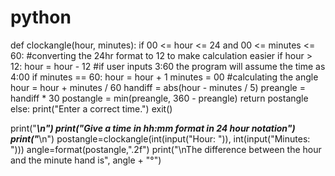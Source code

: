 # python
def clockangle(hour, minutes):
  if 00 <= hour <= 24 and 00 <= minutes <= 60:
    #converting the 24hr format to 12 to make calculation easier
    if hour > 12:
      hour = hour - 12
    #if user inputs 3:60 the program will assume the time as 4:00
    if minutes == 60:
      hour = hour + 1
      minutes = 00
    #calculating the angle
    hour = hour + minutes / 60
    handiff = abs(hour - minutes / 5)
    preangle = handiff * 30
    postangle = min(preangle, 360 - preangle)
    return postangle
  else:
    print("Enter a correct time.")
    exit()
    
    
print("_______________________________________________\n")
print("Give a time in hh:mm format in 24 hour notation")
print("_______________________________________________\n")
postangle=clockangle(int(input("Hour: ")), int(input("Minutes: ")))
angle=format(postangle,".2f")
print("\nThe difference between the hour and the minute hand is", angle + "°")
